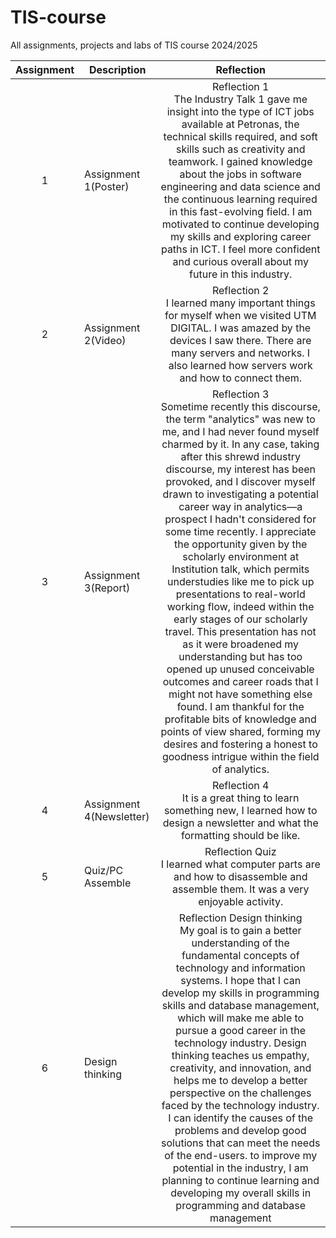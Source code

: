# TIS-course
All assignments, projects and labs of TIS course 2024/2025


| Assignment | Description  | Reflection |
| :-----: |  ------ | :-----: | 
| 1 | Assignment 1(Poster) | Reflection 1 <br> The Industry Talk 1  gave me insight into the type of ICT jobs available at Petronas, the technical skills required, and soft skills such as creativity and teamwork. I gained knowledge about the jobs in software engineering and data science and the continuous learning required in this fast-evolving field. I am motivated to continue developing my skills and exploring career paths in ICT. I feel more confident and curious overall about my future in this industry. | 
| 2 | Assignment 2(Video) | Reflection 2 <br>  I learned many important things for myself when we visited UTM DIGITAL. I was amazed by the devices I saw there. There are many servers and networks. I also learned how servers work and how to connect them.           <br> 
| 3 | Assignment 3(Report) | Reflection 3 <br> Sometime recently this discourse, the term "analytics" was new to me, and I had never found myself charmed by it. In any case, taking after this shrewd industry discourse, my interest has been provoked, and I discover myself drawn to investigating a potential career way in analytics—a prospect I hadn't considered for some time recently. I appreciate the opportunity given by the scholarly environment at Institution talk, which permits understudies like me to pick up presentations to real-world working flow, indeed within the early stages of our scholarly travel. This presentation has not as it were broadened my understanding but has too opened up unused conceivable outcomes and career roads that I might not have something else found. I am thankful for the profitable bits of knowledge and points of view shared, forming my desires and fostering a honest to goodness intrigue within the field of analytics.  | 
| 4 | Assignment 4(Newsletter) | Reflection 4 <br>  It is a great thing to learn something new, I learned how to design a newsletter and what the formatting should be like.         |
| 5 | Quiz/PC Assemble | Reflection Quiz <br> I learned what computer parts are and how to disassemble and assemble them. It was a very enjoyable activity.|
| 6 | Design thinking | Reflection Design thinking <br> My goal is to gain a better understanding of the fundamental concepts of technology and information systems. I hope that I can develop my skills in programming skills and database management, which will make me able to pursue a good career in the technology industry. Design thinking teaches us empathy, creativity, and innovation, and helps me to develop a better perspective on the challenges faced by the technology industry. I can identify the causes of the problems and develop good solutions that can meet the needs of the end-users. to improve my potential in the industry, I am planning to continue learning and developing my overall skills in programming and database management 
